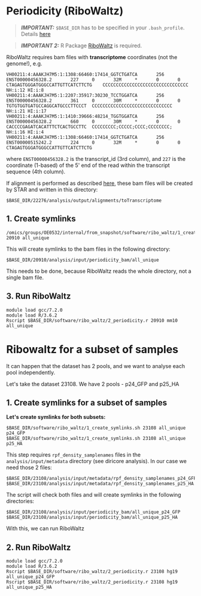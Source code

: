 # Periodicity (RiboWaltz)

> **_IMPORTANT:_** `$BASE_DIR` has to be specified in your `.bash_profile`. Details [here](docs/0_before_you_start.md)

> **_IMPORTANT 2:_** R Package [RiboWaltz](https://github.com/LabTranslationalArchitectomics/riboWaltz) is required. 

RiboWaltz requires bam files with **transcriptome** coordinates (not the genome!), e.g. 

```
VH00211:4:AAAKJH7M5:1:1308:66460:17414_GGTCTGATCA       256     ENST00000456328.2       227     0       32M     *       0       0       CTAGAGTGGGATGGGCCATTGTTCATCTTCTG    CCCCCCCCCCCCCCCCCCCCCCCCCCCCCCCC        NH:i:12 HI:i:8
VH00211:4:AAAKJH7M5:1:2207:35917:30230_TCCTGGATCA       256     ENST00000456328.2       361     0       30M     *       0       0       TGTGTGGTGATGCCAGGCATGCCCTTCCCT  CCCCCCCCCCCCCCCCCCCCCCCCCCCCCC  NH:i:21 HI:i:17
VH00211:4:AAAKJH7M5:1:1410:39666:48214_TGGTGGATCA       256     ENST00000456328.2       660     0       30M     *       0       0       CACCCCGAGATCACATTTCTCACTGCCTTC  CCCCCCCCC;CCCCC;CCCC;CCCCCCCC;  NH:i:16 HI:i:4
VH00211:4:AAAKJH7M5:1:1308:66460:17414_GGTCTGATCA       256     ENST00000515242.2       224     0       32M     *       0       0       CTAGAGTGGGATGGGCCATTGTTCATCTTCTG
```

where `ENST00000456328.2` is the transcript_id (3rd column), and `227` is the coordinate (1-based) of the 5' end of the read within the transcript sequence (4th column).

If alignment is performed as described [here](/docs/5_align.md), these bam files will be created by STAR and written in this directory:

```
$BASE_DIR/22276/analysis/output/alignments/toTranscriptome
```

## 1. Create symlinks

```
/omics/groups/OE0532/internal/from_snapshot/software/ribo_waltz/1_create_symlinks.sh 20910 all_unique
```

This will create symlinks to the bam files in the following directory:

```
$BASE_DIR/20910/analysis/input/periodicity_bam/all_unique
```

This needs to be done, because RiboWaltz reads the whole directory, not a single bam file.

## 3. Run RiboWaltz

```
module load gcc/7.2.0
module load R/3.6.2
Rscript $BASE_DIR/software/ribo_waltz/2_periodicity.r 20910 mm10 all_unique
```

# Ribowaltz for a subset of samples

It can happen that the dataset has 2 pools, and we want to analyse each pool independently. 

Let's take the dataset 23108. We have 2 pools - p24_GFP and p25_HA

##  1. Create symlinks for a subset of samples

**Let's create symlinks for both subsets:**

```
$BASE_DIR/software/ribo_waltz/1_create_symlinks.sh 23108 all_unique p24_GFP
$BASE_DIR/software/ribo_waltz/1_create_symlinks.sh 23108 all_unique p25_HA
```

This step requires `rpf_density_samplenames` files in the `analysis/input/metadata` directory (see diricore analysis). In our case we need those 2 files:

```
$BASE_DIR/23108/analysis/input/metadata/rpf_density_samplenames_p24_GFP.tsv
$BASE_DIR/23108/analysis/input/metadata/rpf_density_samplenames_p25_HA.tsv
```

The script will check both files and will create symlinks in the following directories:

```
$BASE_DIR/23108/analysis/input/periodicity_bam/all_unique_p24_GFP
$BASE_DIR/23108/analysis/input/periodicity_bam/all_unique_p25_HA
```

With this, we can run RiboWaltz

## 2. Run RiboWaltz


```
module load gcc/7.2.0
module load R/3.6.2
Rscript $BASE_DIR/software/ribo_waltz/2_periodicity.r 23108 hg19 all_unique_p24_GFP
Rscript $BASE_DIR/software/ribo_waltz/2_periodicity.r 23108 hg19 all_unique_p25_HA
```

